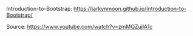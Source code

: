  Introduction-to-Bootstrap: https://jarkynmoon.github.io/Introduction-to-Bootstrap/
 
 Source: https://www.youtube.com/watch?v=zmMQZujlA1c
